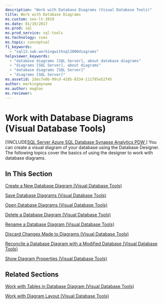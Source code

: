 ```yaml
---
description: "Work with Database Diagrams (Visual Database Tools)"
title: Work with Database Diagrams
ms.custom: seo-lt-2019
ms.date: 01/19/2017
ms.prod: sql
ms.prod_service: sql-tools
ms.technology: ssms
ms.topic: conceptual
f1_keywords: 
  - "sql13.swb.workingwithsql2000diagrams"
helpviewer_keywords: 
  - "database diagrams [SQL Server], about database diagrams"
  - "diagrams [SQL Server], about diagrams"
  - "database diagrams [SQL Server]"
  - "diagrams [SQL Server]"
ms.assetid: 2dec7e0b-99cd-4185-8334-111795e52f45
author: markingmyname
ms.author: maghan
ms.reviewer: 
---
```

# Work with Database Diagrams (Visual Database Tools)
[!INCLUDE[SQL Server Azure SQL Database Synapse Analytics PDW ](../../includes/applies-to-version/sql-asdb-asdbmi-asa-pdw.md)]
You can create a visual diagram of your database using the Database Designer. The following topics cover the basics of using the designer to work with database diagrams.  
  
## In This Section  
[Create a New Database Diagram &#40;Visual Database Tools&#41;](../../ssms/visual-db-tools/create-a-new-database-diagram-visual-database-tools.md)  
  
[Save Database Diagrams &#40;Visual Database Tools&#41;](../../ssms/visual-db-tools/save-database-diagrams-visual-database-tools.md)  
  
[Open Database Diagrams &#40;Visual Database Tools&#41;](../../ssms/visual-db-tools/open-database-diagrams-visual-database-tools.md)  
  
[Delete a Database Diagram &#40;Visual Database Tools&#41;](../../ssms/visual-db-tools/delete-a-database-diagram-visual-database-tools.md)  
  
[Rename a Database Diagram &#40;Visual Database Tools&#41;](../../ssms/visual-db-tools/rename-a-database-diagram-visual-database-tools.md)  
  
[Discard Changes Made to Diagrams &#40;Visual Database Tools&#41;](../../ssms/visual-db-tools/discard-changes-made-to-diagrams-visual-database-tools.md)  
  
[Reconcile a Database Diagram with a Modified Database &#40;Visual Database Tools&#41;](../../ssms/visual-db-tools/reconcile-a-database-diagram-with-a-modified-database-visual-database-tools.md)  
  
[Show Diagram Properties &#40;Visual Database Tools&#41;](../../ssms/visual-db-tools/show-diagram-properties-visual-database-tools.md)  
  
## Related Sections

[Work with Tables in Database Diagram &#40;Visual Database Tools&#41;](../../ssms/visual-db-tools/work-with-tables-in-database-diagram-visual-database-tools.md)  
  
[Work with Diagram Layout &#40;Visual Database Tools&#41;](../../ssms/visual-db-tools/work-with-diagram-layout-visual-database-tools.md)
